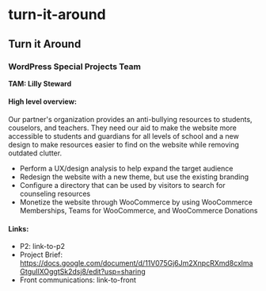 # turn-it-around
## Turn it Around ##
### WordPress Special Projects Team ###
**TAM: Lilly Steward**

#### High level overview: ####
Our partner's organization provides an anti-bullying resources to students, couselors, and teachers. They need our aid to make the website more accessible to students and guardians for all levels of school and a new design to make resources easier to find on the website while removing outdated clutter. 

* Perform a UX/design analysis to help expand the target audience
* Redesign the website with a new theme, but use the existing branding
* Configure a directory that can be used by visitors to search for counseling resources
* Monetize the website through WooCommerce by using WooCommerce Memberships, Teams for WooCommerce, and WooCommerce Donations

#### Links: ####

* P2: link-to-p2
* Project Brief: https://docs.google.com/document/d/11V075Gj6Jm2XnpcRXmd8cxlmaGtguIlXOggtSk2dsj8/edit?usp=sharing
* Front communications: link-to-front
